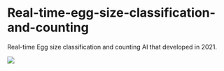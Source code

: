 # Real-time-egg-size-classification-and-counting
Real-time Egg size classification and counting AI that developed in 2021.


![](./images/egg-counting.gif)